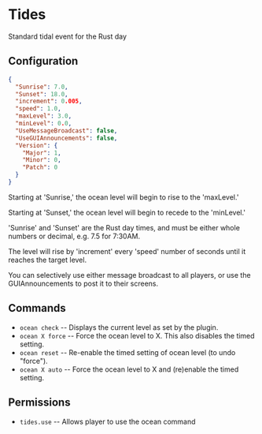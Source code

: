 # Tides
Standard tidal event for the Rust day

## Configuration

```json
{
  "Sunrise": 7.0,
  "Sunset": 18.0,
  "increment": 0.005,
  "speed": 1.0,
  "maxLevel": 3.0,
  "minLevel": 0.0,
  "UseMessageBroadcast": false,
  "UseGUIAnnouncements": false,
  "Version": {
    "Major": 1,
    "Minor": 0,
    "Patch": 0
  }
}
```

Starting at 'Sunrise,' the ocean level will begin to rise to the 'maxLevel.'

Starting at 'Sunset,' the ocean level will begin to recede to the 'minLevel.'

'Sunrise' and 'Sunset' are the Rust day times, and must be either whole numbers or decimal, e.g. 7.5 for 7:30AM.

The level will rise by 'increment' every 'speed' number of seconds until it reaches the target level.

You can selectively use either message broadcast to all players, or use the GUIAnnouncements to post it to their screens.

## Commands

- `ocean check` -- Displays the current level as set by the plugin.
- `ocean X force` -- Force the ocean level to X.  This also disables the timed setting.
- `ocean reset` -- Re-enable the timed setting of ocean level (to undo "force").
- `ocean X auto` -- Force the ocean level to X and (re)enable the timed setting.

## Permissions

- `tides.use` -- Allows player to use the ocean command
